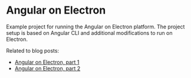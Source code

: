 # Angular on Electron

Example project for running the Angular on Electron platform. The project setup is based on Angular CLI and additional modifications to run on Electron.

Related to blog posts:
- [Angular on Electron, part 1](https://sohlich.github.io/post/angular_electron/)
- [Angular on Electron, part 2](https://sohlich.github.io/post/angular_electron_2/)
